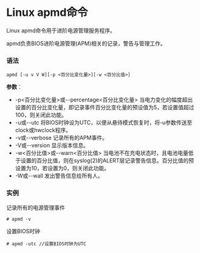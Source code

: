 
# Linux apmd命令



Linux apmd命令用于进阶电源管理服务程序。

apmd负责BIOS进阶电源管理(APM)相关的记录，警告与管理工作。

### 语法

```
apmd [-u v V W][-p <百分比变化量>][-w <百分比值>]
```

**参数**：

*   -p&lt;百分比变化量&gt;或--percentage&lt;百分比变化量&gt; 当电力变化的幅度超出设置的百分比变化量，即记录事件百分比变化量的预设值为5，若设置值超过100，则关闭此功能。
*   -u或--utc 将BIOS时钟设为UTC，以便从悬待模式恢复时，将-u参数传送至clock或hwclock程序。
*   -v或--verbose 记录所有的APM事件。
*   -V或--version 显示版本信息。
*   -w&lt;百分比值&gt;或--warn&lt;百分比值&gt; 当电池不在充电状态时，且电池电量低于设置的百分比值，则在syslog(2)的ALERT层记录警告信息。百分比值的预设置为10，若设置为0，则关闭此功能。
*   -W或--wall 发出警告信息给所有人。

### 实例

记录所有的电源管理事件

```
# apmd -v

```

设置BIOS时钟

```
# apmd -utc //设置BIOS时钟为UTC 

```



